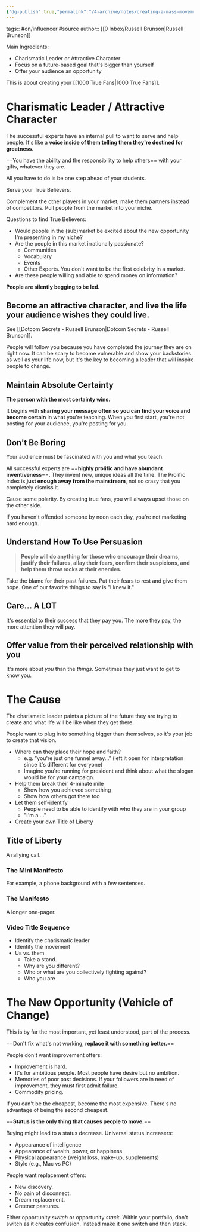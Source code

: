 ```yaml
---
{"dg-publish":true,"permalink":"/4-archive/notes/creating-a-mass-movement-russell-brunson/","dgHomeLink":true,"dgPassFrontmatter":false}
---
```


tags:: #on/influencer #source
author:: [[0 Inbox/Russell Brunson|Russell Brunson]]

Main Ingredients:
- Charismatic Leader or Attractive Character
- Focus on a future-based goal that's bigger than yourself
- Offer your audience an opportunity

This is about creating your [[1000 True Fans|1000 True Fans]].

# Charismatic Leader / Attractive Character
The successful experts have an internal pull to want to serve and help people. It's like a **voice inside of them telling them they're destined for greatness**.

==You have the ability and the responsibility to help others== with your gifts, whatever they are.

All you have to do is be one step ahead of your students.

Serve your True Believers.

Complement the other players in your market; make them partners instead of competitors. Pull people from the market into your niche.

Questions to find True Believers:
- Would people in the (sub)market be excited about the new opportunity I'm presenting in my niche?
- Are the people in this market irrationally passionate?
	- Communities
	- Vocabulary
	- Events
	- Other Experts. You don't want to be the first celebrity in a market.
- Are these people willing and able to spend money on information?

**People are silently begging to be led.**

## Become an attractive character, and live the life your audience wishes they could live.
See [[Dotcom Secrets - Russell Brunson|Dotcom Secrets - Russell Brunson]].

People will follow you because you have completed the journey they are on right now. It can be scary to become vulnerable and show your backstories as well as your life now, but it's the key to becoming a leader that will inspire people to change.

## Maintain Absolute Certainty
**The person with the most certainty wins.**

It begins with **sharing your message often so you can find your voice and become certain** in what you're teaching. When you first start, you're not posting for your audience, you're posting for you.

## Don't Be Boring
Your audience must be fascinated with you and what you teach.

All successful experts are ==**highly prolific and have abundant inventiveness**==. They invent new, unique ideas all the time. The Prolific Index is **just enough away from the mainstream**, not so crazy that you completely dismiss it.

Cause some polarity. By creating true fans, you will always upset those on the other side.

If you haven't offended someone by noon each day, you're not marketing hard enough.

## Understand How To Use Persuasion
> **People will do anything for those who encourage their dreams, justify their failures, allay their fears, confirm their suspicions, and help them throw rocks at their enemies.**

Take the blame for their past failures.
Put their fears to rest and give them hope.
One of our favorite things to say is "I knew it."

## Care... A LOT
It's essential to their success that they pay you. The more they pay, the more attention they will pay.

## Offer value from their perceived relationship with you
It's more about *you* than the *things*.
Sometimes they just want to get to know you.

# The Cause
The charismatic leader paints a picture of the future they are trying to create and what life will be like when they get there.

People want to plug in to something bigger than themselves, so it's your job to create that vision.

- Where can they place their hope and faith?
	- e.g. "you're just one funnel away..." (left it open for interpretation since it's different for everyone)
	- Imagine you're running for president and think about what the slogan would be for your campaign.
- Help them break their 4-minute mile
	- Show how you achieved something
	- Show how others got there too
- Let them self-identify
	- People need to be able to identify with who they are in your group
	- "I'm a ..."
- Create your own Title of Liberty

## Title of Liberty
A rallying call.

### The Mini Manifesto
For example, a phone background with a few sentences.

### The Manifesto
A longer one-pager.

### Video Title Sequence
- Identify the charismatic leader
- Identify the movement
- Us vs. them
	- Take a stand.
	- Why are you different?
	- Who or what are you collectively fighting against?
	- Who you are

# The New Opportunity (Vehicle of Change)
This is by far the most important, yet least understood, part of the process.

==Don't fix what's not working, **replace it with something better.**==

People don't want improvement offers:
- Improvement is hard.
- It's for ambitious people. Most people have desire but no ambition.
- Memories of poor past decisions. If your followers are in need of improvement, they must first admit failure.
- Commodity pricing.

If you can't be the cheapest, become the most expensive. There's no advantage of being the second cheapest.

==**Status is the only thing that causes people to move.**==

Buying might lead to a status decrease. Universal status increasers:
- Appearance of intelligence
- Appearance of wealth, power, or happiness
- Physical appearance (weight loss, make-up, supplements)
- Style (e.g., Mac vs PC)

People want replacement offers:
- New discovery.
- No pain of disconnect.
- Dream replacement.
- Greener pastures.

Either opportunity *switch* or opportunity *stack*. Within your portfolio, don't switch as it creates confusion. Instead make it one switch and then stack.